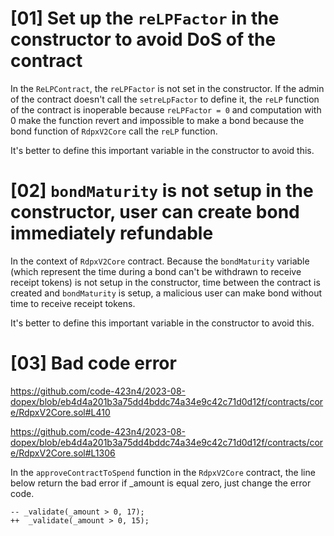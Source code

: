 # [01] Set up the `reLPFactor` in the constructor to avoid DoS of the contract 

In the `ReLPContract`, the `reLPFactor` is not set in the constructor. If the admin of the contract doesn't call the `setreLpFactor` to define it, the `reLP` function of the contract is inoperable because `reLPFactor = 0` and computation with 0 make the function revert and impossible to make a bond because the bond function of `RdpxV2Core` call the `reLP` function.

It's better to define this important variable in the constructor to avoid this.

# [02] `bondMaturity` is not setup in the constructor, user can create bond immediately refundable 

In the context of `RdpxV2Core` contract.
Because the `bondMaturity` variable (which represent the time during a bond can't be withdrawn to receive receipt tokens) is not setup in the constructor, time between the contract is created and `bondMaturity` is setup, a malicious user can make bond without time to receive receipt tokens.
 
It's better to define this important variable in the constructor to avoid this.

# [03] Bad code error

https://github.com/code-423n4/2023-08-dopex/blob/eb4d4a201b3a75dd4bddc74a34e9c42c71d0d12f/contracts/core/RdpxV2Core.sol#L410

https://github.com/code-423n4/2023-08-dopex/blob/eb4d4a201b3a75dd4bddc74a34e9c42c71d0d12f/contracts/core/RdpxV2Core.sol#L1306

In the `approveContractToSpend` function in the `RdpxV2Core` contract, the line below return the bad error if _amount is equal zero, just change the error code.

	-- _validate(_amount > 0, 17);
	++  _validate(_amount > 0, 15);
	
	